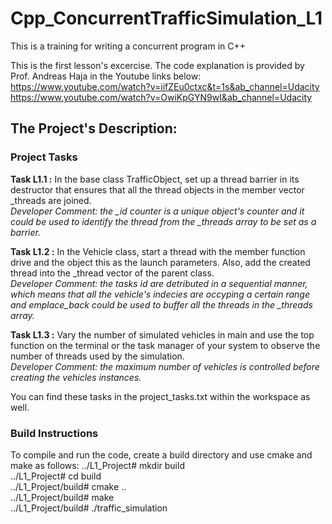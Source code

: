 # Cpp_ConcurrentTrafficSimulation_L1
This is a training for writing a concurrent program in C++

This is the first lesson's excercise. The code explanation is provided by Prof. Andreas Haja in the Youtube links below:
https://www.youtube.com/watch?v=iifZEu0ctxc&t=1s&ab_channel=Udacity  \
https://www.youtube.com/watch?v=OwiKpGYN9wI&ab_channel=Udacity

## The Project's Description:

### Project Tasks
**Task L1.1 :** In the base class TrafficObject, set up a thread barrier in its destructor that ensures that all the thread objects in the member vector _threads are joined. \
*Developer Comment: the _id counter is a unique object's counter and it could be used to identify the thread from the _threads array to be set as a barrier.*

**Task L1.2 :** In the Vehicle class, start a thread with the member function drive and the object this as the launch parameters. Also, add the created thread into the _thread vector of the parent class.\
*Developer Comment: the tasks id are detributed in a sequential manner, which means that all the vehicle's indecies are occyping a certain range and emplace_back could be used to buffer all the threads in the _threads array.*

**Task L1.3 :** Vary the number of simulated vehicles in main and use the top function on the terminal or the task manager of your system to observe the number of threads used by the simulation. \
*Developer Comment: the maximum number of vehicles is controlled before creating the vehicles instances.* 

You can find these tasks in the project_tasks.txt within the workspace as well.

### Build Instructions
To compile and run the code, create a build directory and use cmake and make as follows:
../L1_Project# mkdir build \
../L1_Project# cd build \
../L1_Project/build# cmake .. \
../L1_Project/build# make \
../L1_Project/build# ./traffic_simulation
